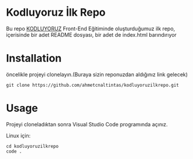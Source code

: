 # Kodluyoruz İlk Repo

Bu repo [KODLUYORUZ](https://kodluyoruz.org/) Front-End Eğitiminde oluşturduğumuz ilk repo, içerisinde bir adet README dosyası, bir adet de index.html barındırıyor

# Installation

öncelikle projeyi clonelayın.(Buraya sizin reponuzdan aldığınız link gelecek)
```
git clone https://github.com/ahmetcnaltintas/kodluyoruzilkrepo.git
```

# Usage

Projeyi cloneladıktan sonra Visual Studio Code programında açınız.

Linux için:
```
cd kodluyoruzilkrepo
code .
```